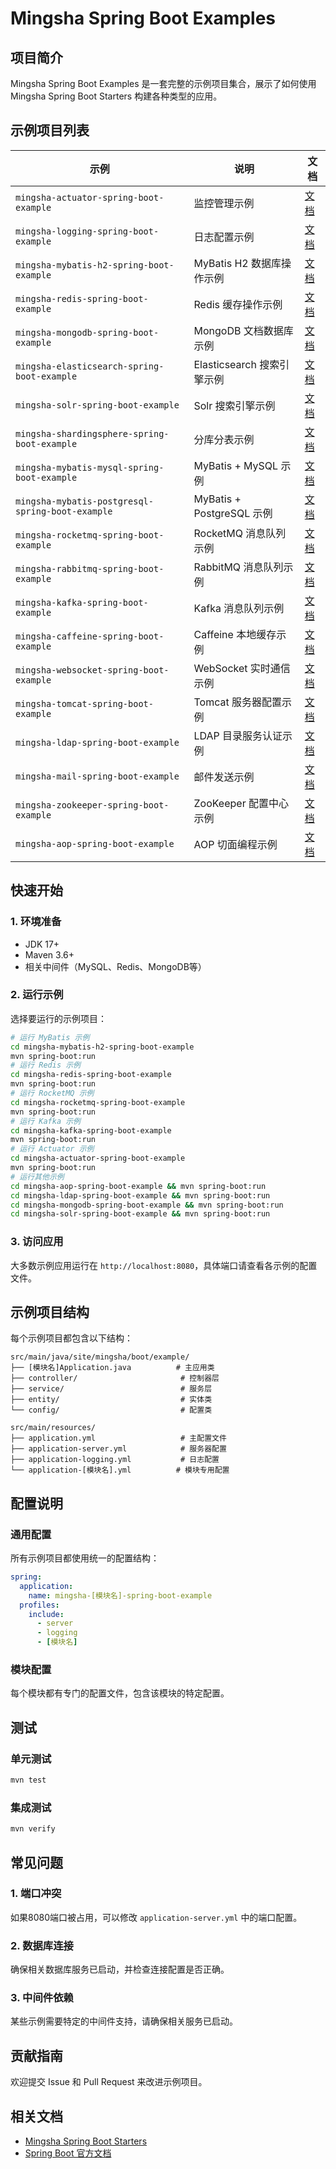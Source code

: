 # Mingsha Spring Boot Examples

## 项目简介

Mingsha Spring Boot Examples 是一套完整的示例项目集合，展示了如何使用 Mingsha Spring Boot Starters 构建各种类型的应用。

## 示例项目列表

| 示例 | 说明 | 文档 |
|------|------|------|
| `mingsha-actuator-spring-boot-example` | 监控管理示例 | [文档](mingsha-actuator-spring-boot-example/README.md) |
| `mingsha-logging-spring-boot-example` | 日志配置示例 | [文档](mingsha-logging-spring-boot-example/README.md) |
| `mingsha-mybatis-h2-spring-boot-example` | MyBatis H2 数据库操作示例 | [文档](mingsha-mybatis-h2-spring-boot-example/README.md) |
| `mingsha-redis-spring-boot-example` | Redis 缓存操作示例 | [文档](mingsha-redis-spring-boot-example/README.md) |
| `mingsha-mongodb-spring-boot-example` | MongoDB 文档数据库示例 | [文档](mingsha-mongodb-spring-boot-example/README.md) |
| `mingsha-elasticsearch-spring-boot-example` | Elasticsearch 搜索引擎示例 | [文档](mingsha-elasticsearch-spring-boot-example/README.md) |
| `mingsha-solr-spring-boot-example` | Solr 搜索引擎示例 | [文档](mingsha-solr-spring-boot-example/README.md) |
| `mingsha-shardingsphere-spring-boot-example` | 分库分表示例 | [文档](mingsha-shardingsphere-spring-boot-example/README.md) |
| `mingsha-mybatis-mysql-spring-boot-example` | MyBatis + MySQL 示例 | [文档](mingsha-mybatis-mysql-spring-boot-example/README.md) |
| `mingsha-mybatis-postgresql-spring-boot-example` | MyBatis + PostgreSQL 示例 | [文档](mingsha-mybatis-postgresql-spring-boot-example/README.md) |
| `mingsha-rocketmq-spring-boot-example` | RocketMQ 消息队列示例 | [文档](mingsha-rocketmq-spring-boot-example/README.md) |
| `mingsha-rabbitmq-spring-boot-example` | RabbitMQ 消息队列示例 | [文档](mingsha-rabbitmq-spring-boot-example/README.md) |
| `mingsha-kafka-spring-boot-example` | Kafka 消息队列示例 | [文档](mingsha-kafka-spring-boot-example/README.md) |
| `mingsha-caffeine-spring-boot-example` | Caffeine 本地缓存示例 | [文档](mingsha-caffeine-spring-boot-example/README.md) |
| `mingsha-websocket-spring-boot-example` | WebSocket 实时通信示例 | [文档](mingsha-websocket-spring-boot-example/README.md) |
| `mingsha-tomcat-spring-boot-example` | Tomcat 服务器配置示例 | [文档](mingsha-tomcat-spring-boot-example/README.md) |
| `mingsha-ldap-spring-boot-example` | LDAP 目录服务认证示例 | [文档](mingsha-ldap-spring-boot-example/README.md) |
| `mingsha-mail-spring-boot-example` | 邮件发送示例 | [文档](mingsha-mail-spring-boot-example/README.md) |
| `mingsha-zookeeper-spring-boot-example` | ZooKeeper 配置中心示例 | [文档](mingsha-zookeeper-spring-boot-example/README.md) |
| `mingsha-aop-spring-boot-example` | AOP 切面编程示例 | [文档](mingsha-aop-spring-boot-example/README.md) |

## 快速开始

### 1. 环境准备

- JDK 17+
- Maven 3.6+
- 相关中间件（MySQL、Redis、MongoDB等）

### 2. 运行示例

选择要运行的示例项目：

```bash
# 运行 MyBatis 示例
cd mingsha-mybatis-h2-spring-boot-example
mvn spring-boot:run
# 运行 Redis 示例
cd mingsha-redis-spring-boot-example
mvn spring-boot:run
# 运行 RocketMQ 示例
cd mingsha-rocketmq-spring-boot-example
mvn spring-boot:run
# 运行 Kafka 示例
cd mingsha-kafka-spring-boot-example
mvn spring-boot:run
# 运行 Actuator 示例
cd mingsha-actuator-spring-boot-example
mvn spring-boot:run
# 运行其他示例
cd mingsha-aop-spring-boot-example && mvn spring-boot:run
cd mingsha-ldap-spring-boot-example && mvn spring-boot:run
cd mingsha-mongodb-spring-boot-example && mvn spring-boot:run
cd mingsha-solr-spring-boot-example && mvn spring-boot:run
```

### 3. 访问应用

大多数示例应用运行在 `http://localhost:8080`，具体端口请查看各示例的配置文件。

## 示例项目结构

每个示例项目都包含以下结构：

```
src/main/java/site/mingsha/boot/example/
├── [模块名]Application.java          # 主应用类
├── controller/                       # 控制器层
├── service/                          # 服务层
├── entity/                           # 实体类
└── config/                           # 配置类

src/main/resources/
├── application.yml                   # 主配置文件
├── application-server.yml            # 服务器配置
├── application-logging.yml           # 日志配置
└── application-[模块名].yml          # 模块专用配置
```

## 配置说明

### 通用配置

所有示例项目都使用统一的配置结构：

```yaml
spring:
  application:
    name: mingsha-[模块名]-spring-boot-example
  profiles:
    include:
      - server
      - logging
      - [模块名]
```

### 模块配置

每个模块都有专门的配置文件，包含该模块的特定配置。

## 测试

### 单元测试

```bash
mvn test
```

### 集成测试

```bash
mvn verify
```

## 常见问题

### 1. 端口冲突

如果8080端口被占用，可以修改 `application-server.yml` 中的端口配置。

### 2. 数据库连接

确保相关数据库服务已启动，并检查连接配置是否正确。

### 3. 中间件依赖

某些示例需要特定的中间件支持，请确保相关服务已启动。

## 贡献指南

欢迎提交 Issue 和 Pull Request 来改进示例项目。

## 相关文档

- [Mingsha Spring Boot Starters](../mingsha-spring-boot/mingsha-spring-boot-starters/README.md)
- [Spring Boot 官方文档](https://spring.io/projects/spring-boot)

